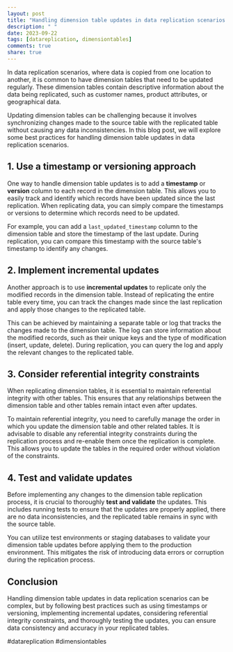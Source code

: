 ```yaml
---
layout: post
title: "Handling dimension table updates in data replication scenarios."
description: " "
date: 2023-09-22
tags: [datareplication, dimensiontables]
comments: true
share: true
---
```


In data replication scenarios, where data is copied from one location to another, it is common to have dimension tables that need to be updated regularly. These dimension tables contain descriptive information about the data being replicated, such as customer names, product attributes, or geographical data.

Updating dimension tables can be challenging because it involves synchronizing changes made to the source table with the replicated table without causing any data inconsistencies. In this blog post, we will explore some best practices for handling dimension table updates in data replication scenarios.

## 1. Use a timestamp or versioning approach

One way to handle dimension table updates is to add a **timestamp** or **version** column to each record in the dimension table. This allows you to easily track and identify which records have been updated since the last replication. When replicating data, you can simply compare the timestamps or versions to determine which records need to be updated.

For example, you can add a `last_updated_timestamp` column to the dimension table and store the timestamp of the last update. During replication, you can compare this timestamp with the source table's timestamp to identify any changes.

## 2. Implement incremental updates

Another approach is to use **incremental updates** to replicate only the modified records in the dimension table. Instead of replicating the entire table every time, you can track the changes made since the last replication and apply those changes to the replicated table.

This can be achieved by maintaining a separate table or log that tracks the changes made to the dimension table. The log can store information about the modified records, such as their unique keys and the type of modification (insert, update, delete). During replication, you can query the log and apply the relevant changes to the replicated table.

## 3. Consider referential integrity constraints

When replicating dimension tables, it is essential to maintain referential integrity with other tables. This ensures that any relationships between the dimension table and other tables remain intact even after updates.

To maintain referential integrity, you need to carefully manage the order in which you update the dimension table and other related tables. It is advisable to disable any referential integrity constraints during the replication process and re-enable them once the replication is complete. This allows you to update the tables in the required order without violation of the constraints.

## 4. Test and validate updates

Before implementing any changes to the dimension table replication process, it is crucial to thoroughly **test and validate** the updates. This includes running tests to ensure that the updates are properly applied, there are no data inconsistencies, and the replicated table remains in sync with the source table.

You can utilize test environments or staging databases to validate your dimension table updates before applying them to the production environment. This mitigates the risk of introducing data errors or corruption during the replication process.

## Conclusion

Handling dimension table updates in data replication scenarios can be complex, but by following best practices such as using timestamps or versioning, implementing incremental updates, considering referential integrity constraints, and thoroughly testing the updates, you can ensure data consistency and accuracy in your replicated tables.

#datareplication #dimensiontables